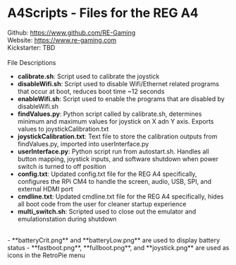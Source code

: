 # A4Scripts - Files for the REG A4

Github: https://www.github.com/RE-Gaming <br />
Website: https://www.re-gaming.com <br />
Kickstarter: TBD <br />
<br />
File Descriptions <br />
- **calibrate.sh**: Script used to calibrate the joystick
- **disableWifi.sh**: Script used to disable Wifi/Ethernet related programs that occur at boot, reduces boot time ~12 seconds
- **enableWifi.sh**: Script used to enable the programs that are disabled by disableWifi.sh
- **findValues.py**: Python script called by calibrate.sh, determines minimum and maximum values for joystick on X adn Y axis. Exports values to joystickCalibration.txt
- **joystickCalibration.txt**: Text file to store the calibration outputs from findValues.py, imported into userInterface.py
- **userInterface.py**: Python script run from autostart.sh. Handles all button mapping, joystick inputs, and software shutdown when power switch is turned to off position
- **config.txt**: Updated config.txt file for the REG A4 specifically, configures the RPi CM4 to handle the screen, audio, USB, SPI, and external HDMI port 
- **cmdline.txt**: Updated cmdline.txt file for the REG A4 specifically, hides all boot code from the user for cleaner startup experience
- **multi_switch.sh**: Scripted used to close out the emulator and emulationstation during shutdown
<br/>
- **batteryCrit.png** and **batteryLow.png** are used to display battery status
- **fastboot.png**, **fullboot.png**, and **joystick.png** are used as icons in the RetroPie menu
